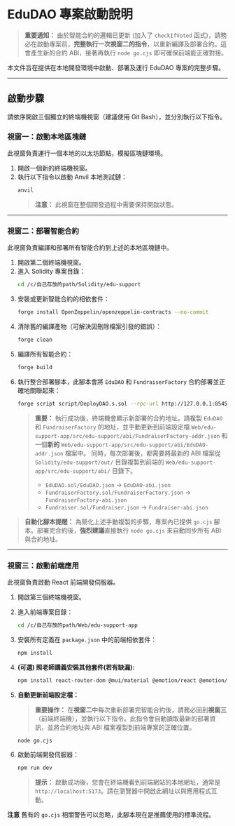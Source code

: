 # EduDAO 專案啟動說明

> **重要通知：** 由於智能合約的邏輯已更新 (加入了 `checkIfVoted` 函式)，請務必在啟動專案前，**完整執行一次視窗二的指令**，以重新編譯及部署合約。這會產生新的合約 ABI，接著再執行 `node go.cjs` 即可確保前端能正確對接。

本文件旨在提供在本地開發環境中啟動、部署及運行 EduDAO 專案的完整步驟。

---

## **啟動步驟**

請依序開啟三個獨立的終端機視窗（建議使用 Git Bash），並分別執行以下指令。

### **視窗一：啟動本地區塊鏈**

此視窗負責運行一個本地的以太坊節點，模擬區塊鏈環境。

1.  開啟一個新的終端機視窗。
2.  執行以下指令以啟動 Anvil 本地測試鏈：
    ```bash
    anvil
    ```
    > **注意：** 此視窗在整個開發過程中需要保持開啟狀態。

---

### **視窗二：部署智能合約**

此視窗負責編譯和部署所有智能合約到上述的本地區塊鏈中。

1.  開啟第二個終端機視窗。
2.  進入 Solidity 專案目錄：
    ```bash
    cd /c/自己存放的path/Solidity/edu-support
    ```
3.  安裝或更新智能合約的相依套件：
    ```bash
    forge install OpenZeppelin/openzeppelin-contracts --no-commit
    ```
4.  清除舊的編譯產物（可解決因刪除檔案引發的錯誤）：
    ```bash
    forge clean
    ```
5.  編譯所有智能合約：
    ```bash
    forge build
    ```
6.  執行整合部署腳本，此腳本會將 `EduDAO` 和 `FundraiserFactory` 合約部署並正確地關聯起來：
    ```bash
    forge script script/DeployDAO.s.sol --rpc-url http://127.0.0.1:8545 --private-key 0xac0974bec39a17e36ba4a6b4d238ff944bacb478cbed5efcae784d7bf4f2ff80 --broadcast
    ```
    > **重要：** 執行成功後，終端機會顯示新部署的合約地址。請複製 `EduDAO` 和 `FundraiserFactory` 的地址，並手動更新到前端設定檔 `Web/edu-support-app/src/edu-support/abi/FundraiserFactory-addr.json` 和一個**新的** `Web/edu-support-app/src/edu-support/abi/EduDAO-addr.json` 檔案中。
    > 同時，每次部署後，都需要將最新的 ABI 檔案從 `Solidity/edu-support/out/` 目錄複製到前端的 `Web/edu-support-app/src/edu-support/abi/` 目錄下。
    > - `EduDAO.sol/EduDAO.json` -> `EduDAO-abi.json`
    > - `FundraiserFactory.sol/FundraiserFactory.json` -> `FundraiserFactory-abi.json`
    > - `Fundraiser.sol/Fundraiser.json` -> `Fundraiser-abi.json`

> **自動化腳本提醒：** 為簡化上述手動複製的步驟，專案內已提供 `go.cjs` 腳本。部署完合約後，**強烈建議**直接執行 `node go.cjs` 來自動同步所有 ABI 與合約地址。

---

### **視窗三：啟動前端應用**

此視窗負責啟動 React 前端開發伺服器。

1.  開啟第三個終端機視窗。
2.  進入前端專案目錄：
    ```bash
    cd /c/自己存放的path/Web/edu-support-app
    ```
3.  安裝所有定義在 `package.json` 中的前端相依套件：
    ```bash
    npm install
    ```
4.  **(可選) 照老師講義安裝其他套件(若有缺漏):**
    ```bash
    npm install react-router-dom @mui/material @emotion/react @emotion/styled web3 cryptocompare big-integer ethers @mui/icons-material
    ```

5.  **自動更新前端設定檔：**
    > **重要操作：** 在**視窗二**中每次重新部署完智能合約後，請務必回到**視窗三**（前端終端機），並執行以下指令。此指令會自動讀取最新的部署資訊，並將合約地址與 ABI 檔案複製到前端專案的正確位置。
    ```bash
    node go.cjs
    ```

6.  啟動前端開發伺服器：
    ```bash
    npm run dev
    ```
    > **提示：** 啟動成功後，您會在終端機看到前端網站的本地網址，通常是 `http://localhost:5173`。請在瀏覽器中開啟此網址以與應用程式互動。 
    
**注意** 舊有的 `go.cjs` 相關警告可以忽略，此腳本現在是推薦使用的標準流程。
